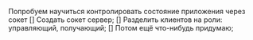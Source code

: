 Попробуем научиться контролировать состояние приложения через сокет
[] Создать сокет сервер;
[] Разделить клиентов на роли: управляющий, получающий;
[] Потом ещё что-нибудь придумаю;
